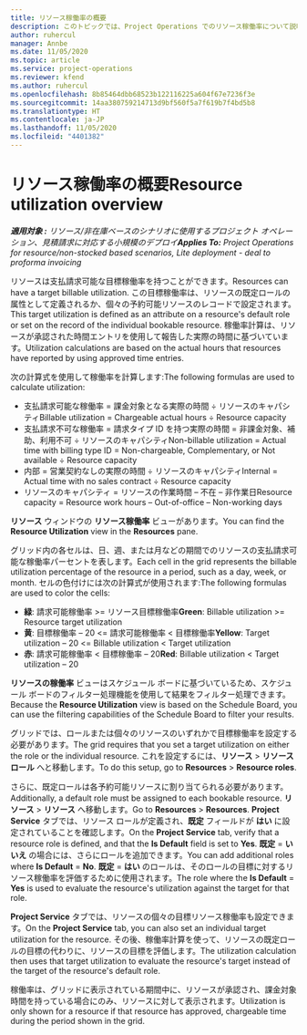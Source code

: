 ```yaml
---
title: リソース稼働率の概要
description: このトピックでは、Project Operations でのリソース稼働率について説明します。
author: ruhercul
manager: Annbe
ms.date: 11/05/2020
ms.topic: article
ms.service: project-operations
ms.reviewer: kfend
ms.author: ruhercul
ms.openlocfilehash: 8b85464dbb68523b122116225a604f67e7236f3e
ms.sourcegitcommit: 14aa380759214713d9bf560f5a7f619b7f4bd5b8
ms.translationtype: HT
ms.contentlocale: ja-JP
ms.lasthandoff: 11/05/2020
ms.locfileid: "4401382"
---
```

# <a name="resource-utilization-overview"></a><span data-ttu-id="333cb-103">リソース稼働率の概要</span><span class="sxs-lookup"><span data-stu-id="333cb-103">Resource utilization overview</span></span>

<span data-ttu-id="333cb-104">_**適用対象 :** リソース/非在庫ベースのシナリオに使用するプロジェクト オペレーション、見積請求に対応する小規模のデプロイ_</span><span class="sxs-lookup"><span data-stu-id="333cb-104">_**Applies To:** Project Operations for resource/non-stocked based scenarios, Lite deployment - deal to proforma invoicing_</span></span>

<span data-ttu-id="333cb-105">リソースは支払請求可能な目標稼働率を持つことができます。</span><span class="sxs-lookup"><span data-stu-id="333cb-105">Resources can have a target billable utilization.</span></span> <span data-ttu-id="333cb-106">この目標稼働率は、リソースの既定ロールの属性として定義されるか、個々の予約可能リソースのレコードで設定されます。</span><span class="sxs-lookup"><span data-stu-id="333cb-106">This target utilization is defined as an attribute on a resource's default role or set on the record of the individual bookable resource.</span></span> <span data-ttu-id="333cb-107">稼働率計算は、リソースが承認された時間エントリを使用して報告した実際の時間に基づいています。</span><span class="sxs-lookup"><span data-stu-id="333cb-107">Utilization calculations are based on the actual hours that resources have reported by using approved time entries.</span></span>

<span data-ttu-id="333cb-108">次の計算式を使用して稼働率を計算します:</span><span class="sxs-lookup"><span data-stu-id="333cb-108">The following formulas are used to calculate utilization:</span></span>

  - <span data-ttu-id="333cb-109">支払請求可能な稼働率 = 課金対象となる実際の時間 ÷ リソースのキャパシティ</span><span class="sxs-lookup"><span data-stu-id="333cb-109">Billable utilization = Chargeable actual hours ÷ Resource capacity</span></span>
  - <span data-ttu-id="333cb-110">支払請求不可な稼働率 = 請求タイプ ID を持つ実際の時間 = 非課金対象、補助、利用不可 ÷ リソースのキャパシティ</span><span class="sxs-lookup"><span data-stu-id="333cb-110">Non-billable utilization = Actual time with billing type ID = Non-chargeable, Complementary, or Not available ÷ Resource capacity</span></span>
  - <span data-ttu-id="333cb-111">内部 = 営業契約なしの実際の時間 ÷ リソースのキャパシティ</span><span class="sxs-lookup"><span data-stu-id="333cb-111">Internal = Actual time with no sales contract ÷ Resource capacity</span></span>
  - <span data-ttu-id="333cb-112">リソースのキャパシティ = リソースの作業時間 – 不在 – 非作業日</span><span class="sxs-lookup"><span data-stu-id="333cb-112">Resource capacity = Resource work hours – Out-of-office – Non-working days</span></span>

<span data-ttu-id="333cb-113">**リソース** ウィンドウの **リソース稼働率** ビューがあります。</span><span class="sxs-lookup"><span data-stu-id="333cb-113">You can find the **Resource Utilization** view in the **Resources** pane.</span></span>

<span data-ttu-id="333cb-114">グリッド内の各セルは、日、週、または月などの期間でのリソースの支払請求可能な稼働率パーセントを表します。</span><span class="sxs-lookup"><span data-stu-id="333cb-114">Each cell in the grid represents the billable utilization percentage of the resource in a period, such as a day, week, or month.</span></span> <span data-ttu-id="333cb-115">セルの色付けには次の計算式が使用されます:</span><span class="sxs-lookup"><span data-stu-id="333cb-115">The following formulas are used to color the cells:</span></span>

  - <span data-ttu-id="333cb-116">**緑**: 請求可能稼働率 >= リソース目標稼働率</span><span class="sxs-lookup"><span data-stu-id="333cb-116">**Green**: Billable utilization >= Resource target utilization</span></span>
  - <span data-ttu-id="333cb-117">**黄**: 目標稼働率 – 20 <= 請求可能稼働率 < 目標稼働率</span><span class="sxs-lookup"><span data-stu-id="333cb-117">**Yellow**: Target utilization – 20 <= Billable utilization < Target utilization</span></span>
  - <span data-ttu-id="333cb-118">**赤**: 請求可能稼働率 < 目標稼働率 – 20</span><span class="sxs-lookup"><span data-stu-id="333cb-118">**Red**: Billable utilization < Target utilization – 20</span></span>

<span data-ttu-id="333cb-119">**リソースの稼働率** ビューはスケジュール ボードに基づいているため、スケジュール ボードのフィルター処理機能を使用して結果をフィルター処理できます。</span><span class="sxs-lookup"><span data-stu-id="333cb-119">Because the **Resource Utilization** view is based on the Schedule Board, you can use the filtering capabilities of the Schedule Board to filter your results.</span></span>

<span data-ttu-id="333cb-120">グリッドでは、ロールまたは個々のリソースのいずれかで目標稼働率を設定する必要があります。</span><span class="sxs-lookup"><span data-stu-id="333cb-120">The grid requires that you set a target utilization on either the role or the individual resource.</span></span> <span data-ttu-id="333cb-121">これを設定するには、**リソース** > **リソース ロール** へと移動します。</span><span class="sxs-lookup"><span data-stu-id="333cb-121">To do this setup, go to **Resources** > **Resource roles**.</span></span>

<span data-ttu-id="333cb-122">さらに、既定ロールは各予約可能リソースに割り当てられる必要があります。</span><span class="sxs-lookup"><span data-stu-id="333cb-122">Additionally, a default role must be assigned to each bookable resource.</span></span> <span data-ttu-id="333cb-123">**リソース** > **リソース** へ移動します。</span><span class="sxs-lookup"><span data-stu-id="333cb-123">Go to **Resources** > **Resources**.</span></span> <span data-ttu-id="333cb-124">**Project Service** タブでは、リソース ロールが定義され、**既定** フィールドが **はい** に設定されていることを確認します。</span><span class="sxs-lookup"><span data-stu-id="333cb-124">On the **Project Service** tab, verify that a resource role is defined, and that the **Is Default** field is set to **Yes**.</span></span> <span data-ttu-id="333cb-125">**既定** = **いいえ** の場合には、さらにロールを追加できます。</span><span class="sxs-lookup"><span data-stu-id="333cb-125">You can add additional roles where **Is Default** = **No**.</span></span> <span data-ttu-id="333cb-126">**既定** = **はい** のロールは、そのロールの目標に対するリソース稼働率を評価するために使用されます。</span><span class="sxs-lookup"><span data-stu-id="333cb-126">The role where the **Is Default** = **Yes** is used to evaluate the resource's utilization against the target for that role.</span></span>

<span data-ttu-id="333cb-127">**Project Service** タブでは、リソースの個々の目標リソース稼働率も設定できます。</span><span class="sxs-lookup"><span data-stu-id="333cb-127">On the **Project Service** tab, you can also set an individual target utilization for the resource.</span></span> <span data-ttu-id="333cb-128">その後、稼働率計算を使って、リソースの既定ロールの目標の代わりに、リソースの目標を評価します。</span><span class="sxs-lookup"><span data-stu-id="333cb-128">The utilization calculation then uses that target utilization to evaluate the resource's target instead of the target of the resource's default role.</span></span>

<span data-ttu-id="333cb-129">稼働率は、グリッドに表示されている期間中に、リソースが承認され、課金対象時間を持っている場合にのみ、リソースに対して表示されます。</span><span class="sxs-lookup"><span data-stu-id="333cb-129">Utilization is only shown for a resource if that resource has approved, chargeable time during the period shown in the grid.</span></span>
